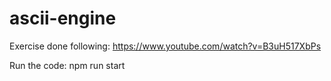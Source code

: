 # ascii-engine

Exercise done following: https://www.youtube.com/watch?v=B3uH517XbPs

Run the code: npm run start


